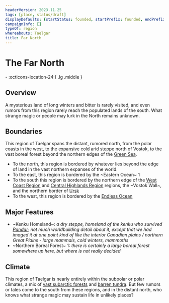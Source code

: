 ```yaml
---
headerVersion: 2023.11.25
tags: [place, status/draft]
displayDefaults: {startStatus: founded, startPrefix: founded, endPrefix: destroyed, endStatus: destroyed}
campaignInfo: []
typeOf: region
whereabouts: Taelgar
title: Far North
---
```

# The Far North
<div class="grid cards ext-narrow-margin ext-one-column" markdown>
-    :octicons-location-24:{ .lg .middle }   
</div>


## Overview

A mysterious land of long winters and bitter  is rarely visited, and even rumors from this region rarely reach the populated lands of the south. What strange magic or people may lurk in the North remains unknown. 

## Boundaries

This region of Taelgar spans the distant, rumored north, from the polar coasts in the west, to the expansive cold arid steppe north of Vostok, to the vast boreal forest beyond the northern edges of the [Green Sea](<../green-sea.md>). 

- To the north, this region is bordered by whatever lies beyond the edge of land in the vast northern expanses of the world.
- To the east, this region is bordered by the ~Eastern Ocean~ 1
- To the south this region is bordered by the northern edge of the [West Coast Region](<../west-coast/west-coast-region.md>) and [Central Highlands Region](<../sentinel-range/central-highlands-region.md>) regions, the ~Vostok Wall~, and the northern border of [Ursk](<../northern-green-sea/ursk.md>)
- To the west, this region is bordered by the [Endless Ocean](<../endless-ocean.md>)

## Major Features

- ~Kenku Homeland~: *a dry steppe, homeland of the kenku who survived [Pandar](<../../history/pandar.md>); not much worldbuilding detail about it, except that we had imaged it at one point kind of like the interior Canadian plains / northern Great Plains - large mammals, cold winters, mammoths*
- ~Northern Boreal Forest~ 1: *there is certainly a large boreal forest somewhere up here, but where is not really decided*

## Climate

This region of Taelgar is nearly entirely within the subpolar or polar climates, a mix of [vast subarctic forests](https://geodiode.com/climate/subarctic) and [barren tundra](https://geodiode.com/climate/tundra). But few rumors or tales come to the south from these regions, and in the distant north, who knows what strange magic may sustain life in unlikely places?